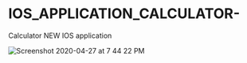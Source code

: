 # IOS_APPLICATION_CALCULATOR-
Calculator NEW IOS application 

![Screenshot 2020-04-27 at 7 44 22 PM](https://user-images.githubusercontent.com/49443497/80382219-a6fdbf80-88bf-11ea-8cc9-bdf297c309ba.png)
